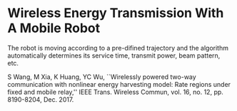 # Wireless Energy Transmission With A Mobile Robot

The robot is moving according to a pre-difined trajectory and the algorithm automatically determines its service time, transmit power, beam pattern, etc.

S Wang, M Xia, K Huang, YC Wu, ``Wirelessly powered two-way communication with nonlinear energy harvesting model: Rate regions under fixed and mobile relay,'' IEEE Trans. Wireless Commun, vol. 16, no. 12, pp. 8190-8204, Dec. 2017.
